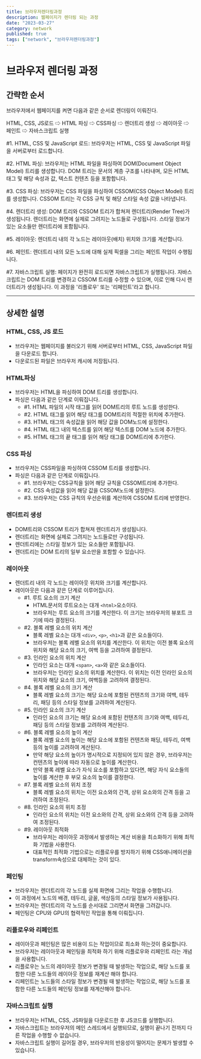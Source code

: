 ```yaml
---
title: 브라우저렌더링과정
description: 웹페이지가 렌더링 되는 과정
date: "2023-03-27"
category: network
published: true
tags: ["network", "브라우저렌더링과정"]
---
```


# 브라우저 렌더링 과정

## 간략한 순서

브라우저에서 웹페이지를 켜면 다음과 같은 순서로 렌더링이 이뤄진다. </br>

HTML, CSS, JS로드 ⇨ HTML 파싱 ⇨ CSS파싱 ⇨ 렌더트리 생성 ⇨ 레이아웃 ⇨ 페인트 ⇨ 자바스크립트 실행 </br>

#1. HTML, CSS 및 JavaScript 로드: 브라우저는 HTML, CSS 및 JavaScript 파일을 서버로부터 로드합니다. </br>

#2. HTML 파싱: 브라우저는 HTML 파일을 파싱하여 DOM(Document Object Model) 트리를 생성합니다. DOM 트리는 문서의 계층 구조를 나타내며, 모든 HTML 태그 및 해당 속성과 값, 텍스트 컨텐츠 등을 포함합니다.</br>

#3. CSS 파싱: 브라우저는 CSS 파일을 파싱하여 CSSOM(CSS Object Model) 트리를 생성합니다. CSSOM 트리는 각 CSS 규칙 및 해당 스타일 속성 값을 나타냅니다.</br>

#4. 렌더트리 생성: DOM 트리와 CSSOM 트리가 합쳐져 렌더트리(Render Tree)가 생성됩니다. 렌더트리는 화면에 실제로 그려지는 노드들로 구성됩니다. 스타일 정보가 있는 요소들만 렌더트리에 포함됩니다.</br>

#5. 레이아웃: 렌더트리 내의 각 노드는 레이아웃(배치) 위치와 크기를 계산합니다.</br>

#6. 페인트: 렌더트리 내의 모든 노드에 대해 실제 픽셀을 그리는 페인트 작업이 수행됩니다.</br>

#7. 자바스크립트 실행: 페이지가 완전히 로드되면 자바스크립트가 실행됩니다. 자바스크립트는 DOM 트리를 변경하고 CSSOM 트리를 수정할 수 있으며, 이로 인해 다시 렌더트리가 생성됩니다. 이 과정을 '리플로우' 또는 '리페인트'라고 합니다.</br>

---

## 상세한 설명

### HTML, CSS, JS 로드

- 브라우저는 웹페이지를 불러오기 위해 서버로부터 HTML, CSS, JavaScript 파일을 다운로드 합니다.
- 다운로드된 파일은 브라우저 캐시에 저장됩니다.

### HTML파싱

- 브라우저는 HTML을 파싱하여 DOM 트리를 생성합니다.
- 파싱은 다음과 같은 단계로 이뤄집니다.
  - #1. HTML 파일의 시작 태그를 읽어 DOM트리의 루트 노드를 생성한다.
  - #2. HTML 태그를 읽어 해당 태그를 DOM트리의 적절한 위치에 추가한다.
  - #3. HTML 태그의 속성값을 읽어 해당 값을 DOM노드에 설정한다.
  - #4. HTML 태그 내의 텍스트를 읽어 해당 텍스트를 DOM 노드에 추가한다.
  - #5. HTML 태그의 끝 태그를 읽어 해당 태그를 DOM트리에 추가한다.

### CSS 파싱

- 브라우저는 CSS파일을 파싱하여 CSSOM 트리를 생성합니다.
- 파싱은 다음과 같은 단계로 이뤄집니다.
  - #1. 브라우저는 CSS규칙을 읽어 해당 규칙을 CSSOM트리에 추가한다.
  - #2. CSS 속성값을 읽어 해당 값을 CSSOM노드에 설정한다.
  - #3. 브라우저는 CSS 규칙의 우선순위를 계산하여 CSSOM 트리에 반영한다.

### 렌더트리 생성

- DOM트리와 CSSOM 트리가 합쳐져 렌더트리가 생성됩니다.
- 렌더트리는 화면에 실제로 그려지는 노드들로만 구성됩니다.
- 렌더트리에는 스타일 정보가 있는 요소들만 포함됩니다.
- 렌더트리는 DOM 트리의 일부 요소만을 포함할 수 있습니다.

### 레이아웃

- 렌더트리 내의 각 노드는 레이아웃 위치와 크기를 계산합니다.
- 레이아웃은 다음과 같은 단계로 이루어집니다.
  - #1. 루트 요소의 크기 계산
    - HTML문서의 루트요소는 대개 `<html>`요소이다.
    - 브라우저는 루트 요소의 크기를 계산한다. 이 크기는 브라우저의 뷰포트 크기에 따라 결정된다.
  - #2. 블록 레벨 요소의 위치 계산
    - 블록 레벨 요소는 대개 `<div>`, `<p>`, `<h1>`과 같은 요소들이다.
    - 브라우저는 블록 레벨 요소의 위치를 계산한다. 이 위치는 이전 블록 요소의 위치와 해당 요소의 크기, 여백 등을 고려하여 결정된다.
  - #3. 인라인 요소의 위치 계산
    - 인라인 요소는 대개 `<span>`, `<a>`와 같은 요소들이다.
    - 브라우저는 인라인 요소의 위치를 계산한다. 이 위치는 이전 인라인 요소의 위치와 해당 요소의 크기, 여백등을 고려하여 결정된다.
  - #4. 블록 레벨 요소의 크기 계산
    - 블록 레벨 요소의 크기는 해당 요소에 포함된 컨텐츠의 크기와 여백, 테두리, 패딩 등의 스타일 정보를 고려하여 계산된다.
  - #5. 인라인 요소의 크기 계산
    - 인라인 요소의 크기는 해당 요소에 포함된 컨텐츠의 크기와 여백, 테두리, 패딩 등의 스타일 정보를 고려하여 계산된다.
  - #6. 블록 레벨 요소의 높이 계산
    - 블록 레벨 요소의 높이는 해당 요소에 포함된 컨텐츠와 패딩, 테두리, 여백 등의 높이를 고려하여 계산된다.
    - 만약 해당 요소의 높이가 명시적으로 지정되어 있지 않은 경우, 브라우저는 컨텐츠의 높이에 따라 자동으로 높이를 계산한다.
    - 만약 블록 레벨 요소가 자식 요소를 포함하고 있다면, 해당 자식 요소들의 높이를 계산한 후 부모 요소의 높이를 결정한다.
  - #7. 블록 레벨 요소의 위치 조정
    - 블록 레벨 요소의 위치는 이전 요소와의 간격, 상위 요소와의 간격 등을 고려하여 조정된다.
  - #8. 인라인 요소의 위치 조정
    - 인라인 요소의 위치는 이전 요소와의 간격, 상위 요소와의 간격 등을 고려하여 조정된다.
  - #9. 레이아웃 최적화
    - 브라우저는 레이아웃 과정에서 발생하는 계산 비용을 최소화하기 위해 최적화 기법을 사용한다.
    - 대표적인 최적화 기법으로는 리플로우를 방지하기 위해 CSS애니메이션을 transform속성으로 대체하는 것이 있다.

### 페인팅

- 브라우저는 렌더트리의 각 노드를 실제 화면에 그리는 작업을 수행합니다.
- 이 과정에서 노드의 배경, 테두리, 글꼴, 색상등의 스타일 정보가 사용됩니다.
- 브라우저는 렌더트리의 각 노드를 순서대로 그리면서 화면을 그려갑니다.
- 페인팅은 CPU와 GPU의 협력적인 작업을 통해 이뤄집니다.

### 리플로우와 리페인트

- 레이아웃과 페인팅은 많은 비용이 드는 작업이므로 최소화 하는것이 중요합니다.
- 브라우저는 레이아웃과 페인팅을 최적화 하기 위해 리플로우와 리페인트 라는 개념을 사용합니다.
- 리플로우는 노드의 레이아웃 정보가 변경될 때 발생하는 작업으로, 해당 노드를 포함한 다른 노드들의 레이아웃 정보를 재계산 해야 합니다.
- 리페인트는 노드들의 스타일 정보가 변경될 때 발생하는 작업으로, 해당 노드를 포함한 다른 노드들의 페인팅 정보를 재계산해야 합니다.

### 자바스크립트 실행

- 브라우저는 HTML, CSS, JS파일을 다운로드한 후 JS코드를 실행합니다.
- 자바스크립트는 브라우저의 메인 스레드에서 실행되므로, 실행이 끝나기 전까지 다른 작업을 수행할 수 없습니다.
- 자바스크립트 실행이 길어질 경우, 브라우저의 반응성이 떨어지는 문제가 발생할 수 있습니다.

